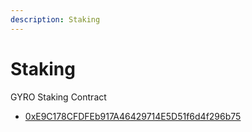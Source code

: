```yaml
---
description: Staking
---
```


# Staking

GYRO Staking Contract

* [0xE9C178CFDFEb917A46429714E5D51f6d4f296b75](https://bscscan.com/address/0xE9C178CFDFEb917A46429714E5D51f6d4f296b75)
